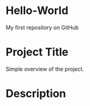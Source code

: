 # Hello-World

My first repository on GitHub

# Project Title

Simple overview of the project. 

# Description

